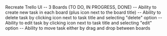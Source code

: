 Recreate Trello UI
-- 3 Boards (TO DO, IN PROGRESS, DONE)
-- Ability to create new task in each board (plus icon next to the board title)
-- Ability to delete task by clicking icon next to task title and selecting "delete" option
-- Ability to edit task by clicking icon next to task title and selecting "edit" option
-- Ability to move task either by drag and drop between boards
